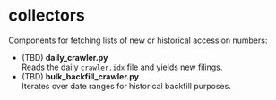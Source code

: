 
# collectors

Components for fetching lists of new or historical accession numbers:

- (TBD) **daily_crawler.py**  
  Reads the daily `crawler.idx` file and yields new filings.
- (TBD) **bulk_backfill_crawler.py**  
  Iterates over date ranges for historical backfill purposes.